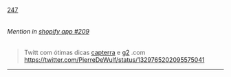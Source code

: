 [247](https://github.com/guilhermeprokisch/ideias/issues/247) 
###### 




 ######  Mention in [shopify app #209](shopify-app-#209)  
 > Twitt com ótimas dicas [capterra](capterra) e [g2](g2) .com https://twitter.com/PierreDeWulf/status/1329765202095575041

-------------------------------------------------------------------------------


